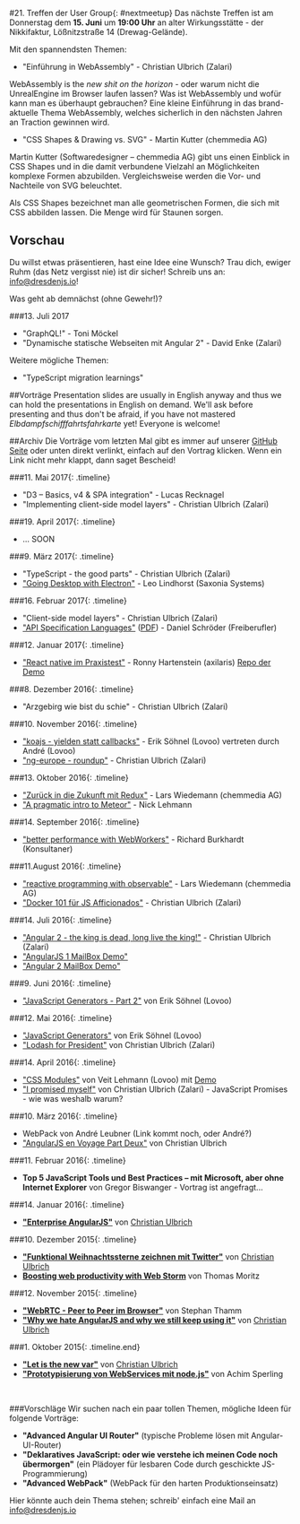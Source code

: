 #21. Treffen der User Group{: #nextmeetup}
Das nächste Treffen ist am Donnerstag dem **15. Juni** um **19:00 Uhr** an alter Wirkungsstätte - der Nikkifaktur, Lößnitzstraße 14 (Drewag-Gelände). 

Mit den spannendsten Themen:

* "Einführung in WebAssembly" - Christian Ulbrich (Zalari)

WebAssembly is the _new shit on the horizon_ - oder warum nicht die UnrealEngine im Browser laufen lassen? Was ist WebAssembly und wofür kann man es überhaupt gebrauchen? Eine kleine Einführung in das brand-aktuelle Thema WebAssembly, welches sicherlich in den nächsten Jahren an Traction gewinnen wird.

* "CSS Shapes & Drawing vs. SVG" - Martin Kutter (chemmedia AG)

Martin Kutter (Softwaredesigner – chemmedia AG) gibt uns einen Einblick in CSS Shapes und in die damit verbundene Vielzahl an Möglichkeiten komplexe Formen abzubilden. Vergleichsweise werden die Vor- und Nachteile von SVG beleuchtet. 

Als CSS Shapes bezeichnet man alle geometrischen Formen, die sich mit CSS abbilden lassen. Die Menge wird für Staunen sorgen.

## Vorschau
Du willst etwas präsentieren, hast eine Idee eine Wunsch? Trau dich, ewiger Ruhm (das Netz vergisst nie) ist dir sicher! Schreib uns an: <info@dresdenjs.io>!

Was geht ab demnächst (ohne Gewehr!)?

###13. Juli 2017
* "GraphQL!" - Toni Möckel
* "Dynamische statische Webseiten mit Angular 2" - David Enke (Zalari)

Weitere mögliche Themen:

* "TypeScript migration learnings"

##Vorträge
Presentation slides are usually in English anyway and thus we can hold the presentations in English on demand. We'll ask before presenting and thus don't be afraid, if you have not mastered _Elbdampfschifffahrtsfahrkarte_ yet!  Everyone is welcome!

##Archiv
Die Vorträge vom letzten Mal gibt es immer auf unserer [GitHub Seite](https://github.com/dresdenjs/) oder unten direkt verlinkt, einfach auf den Vortrag klicken. Wenn ein Link nicht mehr klappt, dann saget Bescheid!

###11. Mai 2017{: .timeline}
* "D3 – Basics, v4 & SPA integration" - Lucas Recknagel
* "Implementing client-side model layers" - Christian Ulbrich (Zalari)

###19. April 2017{: .timeline}
* ... SOON

###9. März 2017{: .timeline}
* "TypeScript - the good parts" - Christian Ulbrich (Zalari)
* ["Going Desktop with Electron"](https://www.slideshare.net/LeoLindhorst/going-desktop-with-electron?qid=b8a1bb07-8c14-4b04-a66c-9ea27a406eba&v=&b=&from_search=1) - Leo Lindhorst (Saxonia Systems)

###16. Februar 2017{: .timeline}
* "Client-side model layers" - Christian Ulbrich (Zalari)
* ["API Specification Languages"](https://github.com/schroedan/api-spec-lang-talk) ([PDF](https://github.com/schroedan/api-spec-lang-talk/releases/download/2017-02-16/api-spec-lang-talk-2016-02-16.pdf)) - Daniel Schröder (Freiberufler)

###12. Januar 2017{: .timeline}
* ["React native im Praxistest"](https://github.com/ronnyhartenstein/pilzliste-react-native-redux/blob/gh-pages/Talk%20React%20Native.pdf) - Ronny Hartenstein (axilaris) [Repo der Demo](https://github.com/ronnyhartenstein/pilzliste-react-native-redux)

###8. Dezember 2016{: .timeline}
* "Arzgebirg wie bist du schie" - Christian Ulbrich (Zalari)

###10. November 2016{: .timeline}
* ["koajs - yielden statt callbacks"](https://github.com/hoeck/dresdenjs-koa) - Erik Söhnel (Lovoo) vertreten durch André (Lovoo)
* ["ng-europe - roundup"](https://raw.githubusercontent.com/dresdenjs/dresdenjs.io/master/app/assets/presentations/presentation_ng_europe_roundup.pdf) - Christian Ulbrich (Zalari) 

###13. Oktober 2016{: .timeline}
* ["Zurück in die Zukunft mit Redux"](https://github.com/gernsdorfer/redux) - Lars Wiedemann (chemmedia AG)
* ["A pragmatic intro to Meteor"](https://raw.githubusercontent.com/dresdenjs/dresdenjs.io/master/app/assets/presentations/presentation_webworker.pdf) - Nick Lehmann

###14. September 2016{: .timeline}
* ["better performance with WebWorkers"](https://raw.githubusercontent.com/dresdenjs/dresdenjs.io/master/app/assets/presentations/presentation_webworker.pdf) - Richard Burkhardt (Konsultaner)

###11.August 2016{: .timeline}
* ["reactive programming with observable"](https://github.com/gernsdorfer/observer) - Lars Wiedemann (chemmedia AG)
* ["Docker 101 für JS Afficionados"](https://raw.githubusercontent.com/dresdenjs/dresdenjs.io/master/app/assets/presentations/presentation_Docker_101_for_JS_Afficionados.pdf) - Christian Ulbrich (Zalari)

###14. Juli 2016{: .timeline}
* ["Angular 2 - the king is dead, long live the king!"](https://raw.githubusercontent.com/dresdenjs/dresdenjs.io/master/app/assets/presentations/presentation_angular2_the_king_is_dead.pdf) - Christian Ulbrich (Zalari)
* ["AngularJS 1 MailBox Demo"](https://github.com/dresdenjs/mailbox-demo-angularjs)
* ["Angular 2 MailBox Demo"](https://github.com/dresdenjs/mailbox-demo-angular2)

###9. Juni 2016{: .timeline}
* ["JavaScript Generators - Part 2"](https://hoeck.github.io/dresdenjs-generators-part-two) von Erik Söhnel (Lovoo)

###12. Mai 2016{: .timeline}
* ["JavaScript Generators"](https://hoeck.github.io/dresdenjs-generators) von Erik Söhnel (Lovoo)
* ["Lodash for President"](https://raw.githubusercontent.com/dresdenjs/dresdenjs.io/master/app/assets/presentations/presentation_lodash_for_president.pdf) von Christian Ulbrich (Zalari)

###14. April 2016{: .timeline}

* ["CSS Modules"](https://github.com/levito/slides-css-modules) von Veit Lehmann (Lovoo) mit [Demo](https://github.com/levito/css-modules-demo)
* ["I promised myself"](https://raw.githubusercontent.com/dresdenjs/dresdenjs.io/master/app/assets/presentations/presentation_I_promised_myself.pdf) von Christian Ulbrich (Zalari) - JavaScript Promises - wie was weshalb warum?

###10. März 2016{: .timeline}

* WebPack von André Leubner (Link kommt noch, oder André?)
* ["AngularJS en Voyage Part Deux"](https://github.com/dresdenjs/dresdenjs.io/raw/master/app/assets/presentations/presentation_angularjs_enterprise_part_deux.pdf) von Christian Ulbrich

###11. Februar 2016{: .timeline}

* **Top 5 JavaScript Tools und Best Practices – mit Microsoft, aber ohne Internet Explorer** von Gregor Biswanger - Vortrag ist angefragt...

###14. Januar 2016{: .timeline}

* **["Enterprise AngularJS"](http://bit.ly/1SrPnCS)** von [Christian Ulbrich](mailto:christian@dresdenjs.io) 

###10. Dezember 2015{: .timeline}

* **["Funktional Weihnachtssterne zeichnen mit Twitter"](https://github.com/dresdenjs/xmas-star-twitterizer)** von [Christian Ulbrich](mailto:christian@dresdenjs.io)
* **[Boosting web productivity with Web Storm](https://github.com/dresdenjs/boosting-productivity-with-webstorm)** von Thomas Moritz

###12. November 2015{: .timeline}

* **["WebRTC - Peer to Peer im Browser"](https://github.com/Innovailable/webrtc-security-talk/tree/no_security)** von Stephan Thamm
* **["Why we hate AngularJS and why we still keep using it"](https://github.com/dresdenjs/dresdenjs.io/raw/gh-pages/assets/presentations/presentation_why_hate.pdf)** von [Christian Ulbrich](mailto:christian@dresdenjs.io)

###1. Oktober 2015{: .timeline.end}

* **["Let is the new var"](https://github.com/dresdenjs/let-is-the-new-var)** von [Christian Ulbrich](mailto:christian@dresdenjs.io)
* **["Prototypisierung von WebServices mit node.js"](https://github.com/dresdenjs/api-mock-using-nodejs)** von Achim Sperling

&#160;

###Vorschläge
Wir suchen nach ein paar tollen Themen, mögliche Ideen für folgende Vorträge:

* **"Advanced Angular UI Router"** (typische Probleme lösen mit Angular-UI-Router)
* **"Deklaratives JavaScript: oder wie verstehe ich meinen Code noch übermorgen"** (ein Plädoyer für lesbaren Code durch geschickte JS-Programmierung)
* **"Advanced WebPack"** (WebPack für den harten Produktionseinsatz)

Hier könnte auch dein Thema stehen; schreib' einfach eine Mail an <info@dresdenjs.io>
